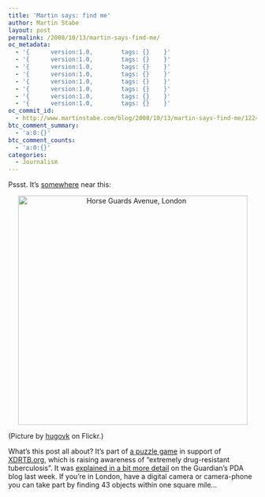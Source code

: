 ```yaml
---
title: 'Martin says: find me'
author: Martin Stabe
layout: post
permalink: /2008/10/13/martin-says-find-me/
oc_metadata:
  - '{		version:1.0,		tags: {}	}'
  - '{		version:1.0,		tags: {}	}'
  - '{		version:1.0,		tags: {}	}'
  - '{		version:1.0,		tags: {}	}'
  - '{		version:1.0,		tags: {}	}'
  - '{		version:1.0,		tags: {}	}'
  - '{		version:1.0,		tags: {}	}'
  - '{		version:1.0,		tags: {}	}'
oc_commit_id:
  - http://www.martinstabe.com/blog/2008/10/13/martin-says-find-me/1224012784
btc_comment_summary:
  - 'a:0:{}'
btc_comment_counts:
  - 'a:0:{}'
categories:
  - Journalism
---
```

Pssst. It&#8217;s [somewhere][1] near this:

<div align="center">
  <a href="http://www.flickr.com/photos/hugovk/35997795/" title="Horse Guards Avenue, London by hugovk, on Flickr"><img src="http://farm1.static.flickr.com/29/35997795_dd0e7baf55.jpg" width="465" alt="Horse Guards Avenue, London" border="0" /></a>
</div>

(Picture by [hugovk][2] on Flickr.)

What&#8217;s this post all about? It&#8217;s part of [a puzzle game][3] in support of [XDRTB.org][4], which is raising awareness of &#8220;extremely drug-resistant tuberculosis&#8221;. It was [explained in a bit more detail][5] on the Guardian&#8217;s PDA blog last week. If you&#8217;re in London, have a digital camera or camera-phone you can take part by finding 43 objects within one square mile&#8230;

 [1]: http://maps.google.co.uk/maps?f=q&hl=en&geocode=&q=51.5049,+-0.125184&ie=UTF8&z=16&iwloc=addr
 [2]: http://www.flickr.com/photos/hugovk/
 [3]: ttp://moblog.net/map/blog/findme/
 [4]: http://xdrtb.org
 [5]: http://www.guardian.co.uk/media/pda/2008/oct/10/googlethemedia-infectiousdiseases